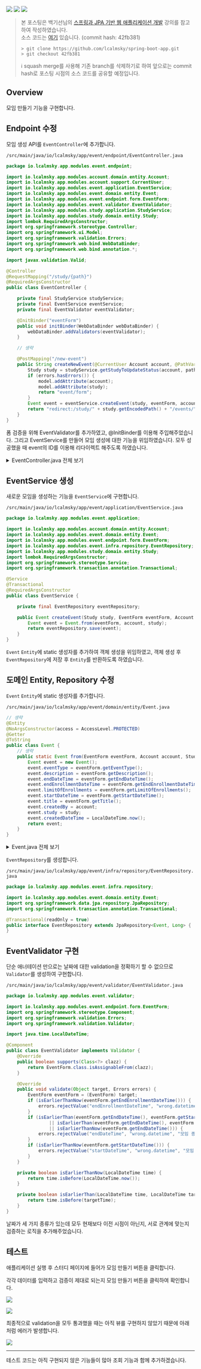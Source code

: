 ![](https://img.shields.io/badge/spring--boot-2.5.4-red) ![](https://img.shields.io/badge/gradle-7.1.1-brightgreen) ![](https://img.shields.io/badge/java-11-blue)

> 본 포스팅은 백기선님의 [스프링과 JPA 기반 웹 애플리케이션 개발](https://www.inflearn.com/course/%EC%8A%A4%ED%94%84%EB%A7%81-JPA-%EC%9B%B9%EC%95%B1/dashboard) 강의를 참고하여 작성하였습니다.  
> 소스 코드는 [여기](https://github.com/lcalmsky/spring-boot-app) 있습니다. (commit hash: 42fb381)
> ```shell
> > git clone https://github.com/lcalmsky/spring-boot-app.git
> > git checkout 42fb381
> ```
> ℹ️ squash merge를 사용해 기존 branch를 삭제하기로 하여 앞으로는 commit hash로 포스팅 시점의 소스 코드를 공유할 예정입니다.

## Overview

모임 만들기 기능을 구현합니다.

## Endpoint 수정

모임 생성 API를 `EventController`에 추가합니다.

`/src/main/java/io/lcalmsky/app/event/endpoint/EventController.java`

```java
package io.lcalmsky.app.modules.event.endpoint;

import io.lcalmsky.app.modules.account.domain.entity.Account;
import io.lcalmsky.app.modules.account.support.CurrentUser;
import io.lcalmsky.app.modules.event.application.EventService;
import io.lcalmsky.app.modules.event.domain.entity.Event;
import io.lcalmsky.app.modules.event.endpoint.form.EventForm;
import io.lcalmsky.app.modules.event.validator.EventValidator;
import io.lcalmsky.app.modules.study.application.StudyService;
import io.lcalmsky.app.modules.study.domain.entity.Study;
import lombok.RequiredArgsConstructor;
import org.springframework.stereotype.Controller;
import org.springframework.ui.Model;
import org.springframework.validation.Errors;
import org.springframework.web.bind.WebDataBinder;
import org.springframework.web.bind.annotation.*;

import javax.validation.Valid;

@Controller
@RequestMapping("/study/{path}")
@RequiredArgsConstructor
public class EventController {

    private final StudyService studyService;
    private final EventService eventService;
    private final EventValidator eventValidator;

    @InitBinder("eventForm")
    public void initBinder(WebDataBinder webDataBinder) {
        webDataBinder.addValidators(eventValidator);
    }

    // 생략

    @PostMapping("/new-event")
    public String createNewEvent(@CurrentUser Account account, @PathVariable String path, @Valid EventForm eventForm, Errors errors, Model model) {
        Study study = studyService.getStudyToUpdateStatus(account, path);
        if (errors.hasErrors()) {
            model.addAttribute(account);
            model.addAttribute(study);
            return "event/form";
        }
        Event event = eventService.createEvent(study, eventForm, account);
        return "redirect:/study/" + study.getEncodedPath() + "/events/" + event.getId();
    }
}

```

폼 검증을 위해 EventValidator를 추가하였고, @InitBinder를 이용해 주입해주었습니다. 그리고 EventService를 만들어 모임 생성에 대한 기능을 위임하였습니다. 모두 성공했을 때 event의 ID를 이용해 리다이렉트 해주도록 하였습니다.

<details>
<summary>EventController.java 전체 보기</summary>

```java
package io.lcalmsky.app.modules.event.endpoint;

import io.lcalmsky.app.modules.account.domain.entity.Account;
import io.lcalmsky.app.modules.account.support.CurrentUser;
import io.lcalmsky.app.modules.event.application.EventService;
import io.lcalmsky.app.modules.event.domain.entity.Event;
import io.lcalmsky.app.modules.event.endpoint.form.EventForm;
import io.lcalmsky.app.modules.event.validator.EventValidator;
import io.lcalmsky.app.modules.study.application.StudyService;
import io.lcalmsky.app.modules.study.domain.entity.Study;
import lombok.RequiredArgsConstructor;
import org.springframework.stereotype.Controller;
import org.springframework.ui.Model;
import org.springframework.validation.Errors;
import org.springframework.web.bind.WebDataBinder;
import org.springframework.web.bind.annotation.*;

import javax.validation.Valid;

@Controller
@RequestMapping("/study/{path}")
@RequiredArgsConstructor
public class EventController {

    private final StudyService studyService;
    private final EventService eventService;
    private final EventValidator eventValidator;

    @InitBinder("eventForm")
    public void initBinder(WebDataBinder webDataBinder) {
        webDataBinder.addValidators(eventValidator);
    }

    @GetMapping("/new-event")
    public String newEventForm(@CurrentUser Account account, @PathVariable String path, Model model) {
        Study study = studyService.getStudyToUpdateStatus(account, path);
        model.addAttribute(study);
        model.addAttribute(account);
        model.addAttribute(new EventForm());
        return "event/form";
    }

    @PostMapping("/new-event")
    public String createNewEvent(@CurrentUser Account account, @PathVariable String path, @Valid EventForm eventForm, Errors errors, Model model) {
        Study study = studyService.getStudyToUpdateStatus(account, path);
        if (errors.hasErrors()) {
            model.addAttribute(account);
            model.addAttribute(study);
            return "event/form";
        }
        Event event = eventService.createEvent(study, eventForm, account);
        return "redirect:/study/" + study.getEncodedPath() + "/events/" + event.getId();
    }
}

```

</details>

## EventService 생성

새로운 모임을 생성하는 기능을 `EventService`에 구현합니다.

`/src/main/java/io/lcalmsky/app/event/application/EventService.java`

```java
package io.lcalmsky.app.modules.event.application;

import io.lcalmsky.app.modules.account.domain.entity.Account;
import io.lcalmsky.app.modules.event.domain.entity.Event;
import io.lcalmsky.app.modules.event.endpoint.form.EventForm;
import io.lcalmsky.app.modules.event.infra.repository.EventRepository;
import io.lcalmsky.app.modules.study.domain.entity.Study;
import lombok.RequiredArgsConstructor;
import org.springframework.stereotype.Service;
import org.springframework.transaction.annotation.Transactional;

@Service
@Transactional
@RequiredArgsConstructor
public class EventService {

    private final EventRepository eventRepository;

    public Event createEvent(Study study, EventForm eventForm, Account account) {
        Event event = Event.from(eventForm, account, study);
        return eventRepository.save(event);
    }
}
```

`Event` `Entity`에 static 생성자를 추가하여 객체 생성을 위임하였고, 객체 생성 후 `EventRepository`에 저장 후 `Entity`를 반환하도록 하였습니다.

## 도메인 Entity, Repository 수정

`Event` `Entity`에 static 생성자를 추가합니다.

`/src/main/java/io/lcalmsky/app/event/domain/entity/Event.java`

```java
// 생략
@Entity
@NoArgsConstructor(access = AccessLevel.PROTECTED)
@Getter
@ToString
public class Event {
    // 생략
    public static Event from(EventForm eventForm, Account account, Study study) {
        Event event = new Event();
        event.eventType = eventForm.getEventType();
        event.description = eventForm.getDescription();
        event.endDateTime = eventForm.getEndDateTime();
        event.endEnrollmentDateTime = eventForm.getEndEnrollmentDateTime();
        event.limitOfEnrollments = eventForm.getLimitOfEnrollments();
        event.startDateTime = eventForm.getStartDateTime();
        event.title = eventForm.getTitle();
        event.createdBy = account;
        event.study = study;
        event.createdDateTime = LocalDateTime.now();
        return event;
    }
}
```

<details>
<summary>Event.java 전체 보기</summary>

```java
package io.lcalmsky.app.modules.event.domain.entity;

import io.lcalmsky.app.modules.account.domain.entity.Account;
import io.lcalmsky.app.modules.event.endpoint.form.EventForm;
import io.lcalmsky.app.modules.study.domain.entity.Study;
import lombok.AccessLevel;
import lombok.Getter;
import lombok.NoArgsConstructor;
import lombok.ToString;

import javax.persistence.*;
import java.time.LocalDateTime;
import java.util.List;

@Entity
@NoArgsConstructor(access = AccessLevel.PROTECTED)
@Getter
@ToString
public class Event {
    @Id
    @GeneratedValue
    private Long id;

    @ManyToOne
    private Study study;

    @ManyToOne
    private Account createdBy;

    @Column(nullable = false)
    private String title;

    @Lob
    private String description;

    @Column(nullable = false)
    private LocalDateTime createdDateTime;

    @Column(nullable = false)
    private LocalDateTime endEnrollmentDateTime;

    @Column(nullable = false)
    private LocalDateTime startDateTime;

    @Column(nullable = false)
    private LocalDateTime endDateTime;

    private Integer limitOfEnrollments;

    @OneToMany(mappedBy = "event") @ToString.Exclude
    private List<Enrollment> enrollments;

    @Enumerated(EnumType.STRING)
    private EventType eventType;

    public void setEnrollments(List<Enrollment> enrollments) {
        this.enrollments = enrollments;
    }

    public static Event from(EventForm eventForm, Account account, Study study) {
        Event event = new Event();
        event.eventType = eventForm.getEventType();
        event.description = eventForm.getDescription();
        event.endDateTime = eventForm.getEndDateTime();
        event.endEnrollmentDateTime = eventForm.getEndEnrollmentDateTime();
        event.limitOfEnrollments = eventForm.getLimitOfEnrollments();
        event.startDateTime = eventForm.getStartDateTime();
        event.title = eventForm.getTitle();
        event.createdBy = account;
        event.study = study;
        event.createdDateTime = LocalDateTime.now();
        return event;
    }
}
```

</details>

`EventRepository`를 생성합니다.

`/src/main/java/io/lcalmsky/app/event/infra/repository/EventRepository.java`

```java
package io.lcalmsky.app.modules.event.infra.repository;

import io.lcalmsky.app.modules.event.domain.entity.Event;
import org.springframework.data.jpa.repository.JpaRepository;
import org.springframework.transaction.annotation.Transactional;

@Transactional(readOnly = true)
public interface EventRepository extends JpaRepository<Event, Long> {
}
```

## EventValidator 구현

단순 애너테이션 만으로는 날짜에 대한 validation을 정확하기 할 수 없으므로 `Validator`를 생성하여 구현합니다.

`/src/main/java/io/lcalmsky/app/event/validator/EventValidator.java`

```java
package io.lcalmsky.app.modules.event.validator;

import io.lcalmsky.app.modules.event.endpoint.form.EventForm;
import org.springframework.stereotype.Component;
import org.springframework.validation.Errors;
import org.springframework.validation.Validator;

import java.time.LocalDateTime;

@Component
public class EventValidator implements Validator {
    @Override
    public boolean supports(Class<?> clazz) {
        return EventForm.class.isAssignableFrom(clazz);
    }

    @Override
    public void validate(Object target, Errors errors) {
        EventForm eventForm = (EventForm) target;
        if (isEarlierThanNow(eventForm.getEndEnrollmentDateTime())) {
            errors.rejectValue("endEnrollmentDateTime", "wrong.datetime", "모임 접수 종료 일시를 정확히 입력하세요.");
        }
        if (isEarlierThan(eventForm.getEndDateTime(), eventForm.getStartDateTime())
                || isEarlierThan(eventForm.getEndDateTime(), eventForm.getEndEnrollmentDateTime())
                || isEarlierThanNow(eventForm.getEndDateTime())) {
            errors.rejectValue("endDateTime", "wrong.datetime", "모임 종료 일시를 정확히 입력하세요.");
        }
        if (isEarlierThanNow(eventForm.getStartDateTime())) {
            errors.rejectValue("startDateTime", "wrong.datetime", "모임 시작 일시를 정확히 입력하세요.");
        }
    }

    private boolean isEarlierThanNow(LocalDateTime time) {
        return time.isBefore(LocalDateTime.now());
    }

    private boolean isEarlierThan(LocalDateTime time, LocalDateTime targetTime) {
        return time.isBefore(targetTime);
    }
}
```

날짜가 세 가지 종류가 있는데 모두 현재보다 이전 시점이 아닌지, 서로 관계에 맞는지 검증하는 로직을 추가해주었습니다.

## 테스트

애플리케이션 실행 후 스터디 페이지에 들어가 모임 만들기 버튼을 클릭합니다.

각각 데이터를 입력하고 검증이 제대로 되는지 모임 만들기 버튼을 클릭하여 확인합니다.

![](https://raw.githubusercontent.com/lcalmsky/spring-boot-app/master/resources/images/48-01.png)

![](https://raw.githubusercontent.com/lcalmsky/spring-boot-app/master/resources/images/48-02.png)

최종적으로 validation을 모두 통과했을 때는 아직 뷰를 구현하지 않았기 때문에 아래 처럼 에러가 발생합니다.

![](https://raw.githubusercontent.com/lcalmsky/spring-boot-app/master/resources/images/48-03.png)

---

테스트 코드는 아직 구현되지 않은 기능들이 많아 조회 기능과 함께 추가하겠습니다.